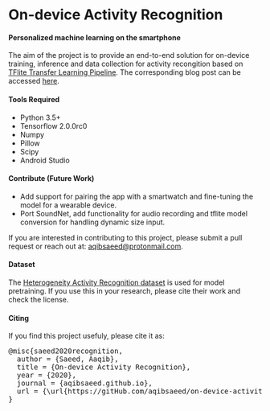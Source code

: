 # On-device Activity Recognition
#### Personalized machine learning on the smartphone

The aim of the project is to provide an end-to-end solution for on-device training, inference and data collection for activity recongition based on <a href="https://github.com/tensorflow/examples/tree/master/lite/examples/model_personalization">TFlite Transfer Learning Pipeline</a>. The corresponding blog post can be accessed <a href="">here</a>. 

#### Tools Required
* Python 3.5+
* Tensorflow 2.0.0rc0
* Numpy
* Pillow 
* Scipy
* Android Studio

#### Contribute (Future Work)
* Add support for pairing the app with a smartwatch and fine-tuning the model for a wearable device.
* Port SoundNet, add functionality for audio recording and tflite model conversion for handling dynamic size input.

If you are interested in contributing to this project, please submit a pull request or reach out at: aqibsaeed@protonmail.com.

#### Dataset 
The <a href="https://archive.ics.uci.edu/ml/datasets/Heterogeneity+Activity+Recognition">Heterogeneity Activity Recognition dataset</a> is used for model pretraining. If you use this in your research, please cite their work and check the license. 

#### Citing
If you find this project usefuly, please cite it as:

<pre>@misc{saeed2020recognition, 
  author = {Saeed, Aaqib},
  title = {On-device Activity Recognition},
  year = {2020},
  journal = {aqibsaeed.github.io},
  url = {\url{https://gitHub.com/aqibsaeed/on-device-activity-recognition}}
}</pre>
